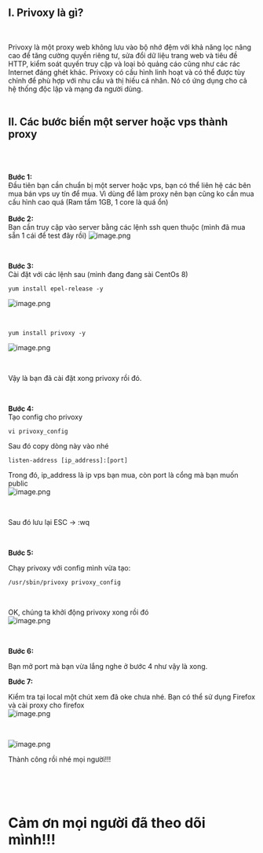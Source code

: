 <br>
<br>
<br>

## I. Privoxy là gì?
<br>

Privoxy là một proxy web không lưu vào bộ nhớ đệm với khả năng lọc nâng cao để tăng cường quyền riêng tư, sửa đổi dữ liệu trang web và tiêu đề HTTP, kiểm soát quyền truy cập và loại bỏ quảng cáo cũng như các rác Internet đáng ghét khác. Privoxy có cấu hình linh hoạt và có thể được tùy chỉnh để phù hợp với nhu cầu và thị hiếu cá nhân. Nó có ứng dụng cho cả hệ thống độc lập và mạng đa người dùng.
<br>
<br>

## II. Các bước biến một server hoặc vps thành proxy
<br>
<br>

**Bước 1:** 
<br>
Đầu tiên bạn cần chuẩn bị một server hoặc vps, bạn có thể liên hệ các bên mua bán vps uy tín để mua. Vì dùng để làm proxy nên bạn cũng ko cần mua cấu hình cao quá (Ram tầm 1GB, 1 core là quá ổn)
<br>
<br>
**Bước 2:**
<br>
Bạn cần truy cập vào server bằng các lệnh ssh quen thuộc (mình đã mua sẵn 1 cái để test đây rồi)
![image.png](https://images.viblo.asia/d9fe62c9-c387-43e8-9e16-e16d7040b588.png)

<br>

**Bước 3:**
<br>
Cài đặt với các lệnh sau (mình đang đang sài CentOs 8)

`yum install epel-release -y`


![image.png](https://images.viblo.asia/561092bf-a7df-41e1-b3b8-a8d223533176.png)

<br>

`yum install privoxy -y`

![image.png](https://images.viblo.asia/3430a78d-8033-4a4a-ba9a-3716bd688e06.png)

<br>

Vậy là bạn đã cài đặt xong privoxy rồi đó.

<br>

**Bước 4:**
<br>
Tạo config cho privoxy

`vi privoxy_config`

Sau đó copy dòng này vào nhé
<br>

`listen-address [ip_address]:[port]`

Trong đó, ip_address là ip vps bạn mua, còn port là cổng mà bạn muốn public
<br>
![image.png](https://images.viblo.asia/7ebc19c0-9890-4618-9497-55fd799f278c.png)

<br>

Sau đó lưu lại ESC -> :wq

<br>

**Bước 5:**
<br>

Chạy privoxy với config mình vừa tạo:

`/usr/sbin/privoxy privoxy_config`

<br>

OK, chúng ta khởi động privoxy xong rồi đó
<br>
![image.png](https://images.viblo.asia/f6ecc20a-b24b-445f-aaf6-4cc3b7ff6f3e.png)

<br>

**Bước 6:**
<br>

Bạn mở port mà bạn vừa lắng nghe ở bước 4 như vậy là xong.
<br>

**Bước 7:**

Kiểm tra tại local một chút xem đã oke chưa nhé. Bạn có thể sử dụng Firefox và cài proxy cho firefox
<br>
![image.png](https://images.viblo.asia/aa33c04d-64eb-4370-aa56-6048c8c44c51.png)

<br>

![image.png](https://images.viblo.asia/d6ea8732-9f3f-46d7-8e11-4665064e5e2d.png)

Thành công rồi nhé mọi người!!!

<br>
<br>
<br>

# Cảm ơn mọi người đã theo dõi mình!!!